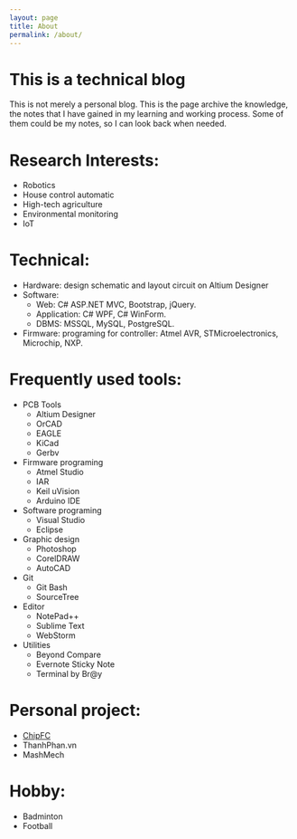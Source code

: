 ```yaml
---
layout: page
title: About
permalink: /about/
---
```


# This is a technical blog
This is not merely a personal blog. 
This is the page archive the knowledge, the notes that I have gained in my learning and working process. 
Some of them could be my notes, so I can look back when needed.

# Research Interests:
- Robotics
- House control automatic
- High-tech agriculture
- Environmental monitoring
- IoT

# Technical:
- Hardware: design schematic and layout circuit on Altium Designer
- Software:
	- Web: C# ASP.NET MVC, Bootstrap, jQuery.
	- Application: C# WPF, C# WinForm.
	- DBMS: MSSQL, MySQL, PostgreSQL.
- Firmware: programing for controller: Atmel AVR, STMicroelectronics, Microchip, NXP.

# Frequently used tools:
- PCB Tools
	- Altium Designer
	- OrCAD
	- EAGLE
	- KiCad
	- Gerbv
- Firmware programing
	- Atmel Studio
	- IAR
	- Keil uVision
	- Arduino IDE
- Software programing
	- Visual Studio
	- Eclipse
- Graphic design
	- Photoshop
	- CorelDRAW
	- AutoCAD
- Git
	- Git Bash
	- SourceTree
- Editor
	- NotePad++
	- Sublime Text
	- WebStorm
- Utilities
	- Beyond Compare
	- Evernote Sticky Note
	- Terminal by Br@y

# Personal project:
- [ChipFC](http://chipfc.com)
- ThanhPhan.vn
- MashMech

# Hobby:
- Badminton
- Football